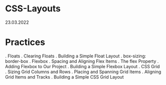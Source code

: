 # CSS-Layouts
23.03.2022
# Practices
. Floats
. Clearing Floats
. Building a Simple Float Layout
. box-sizing: border-box
. Flexbox
. Spacing and Aligning Flex Items
. The flex Property
. Adding Flexbox to Our Project
. Building a Simple Flexbox Layout
. CSS Grid
. Sizing Grid Columns and Rows
. Placing and Spanning Grid Items
. Aligning Grid Items and Tracks
. Building a Simple CSS Grid Layout
